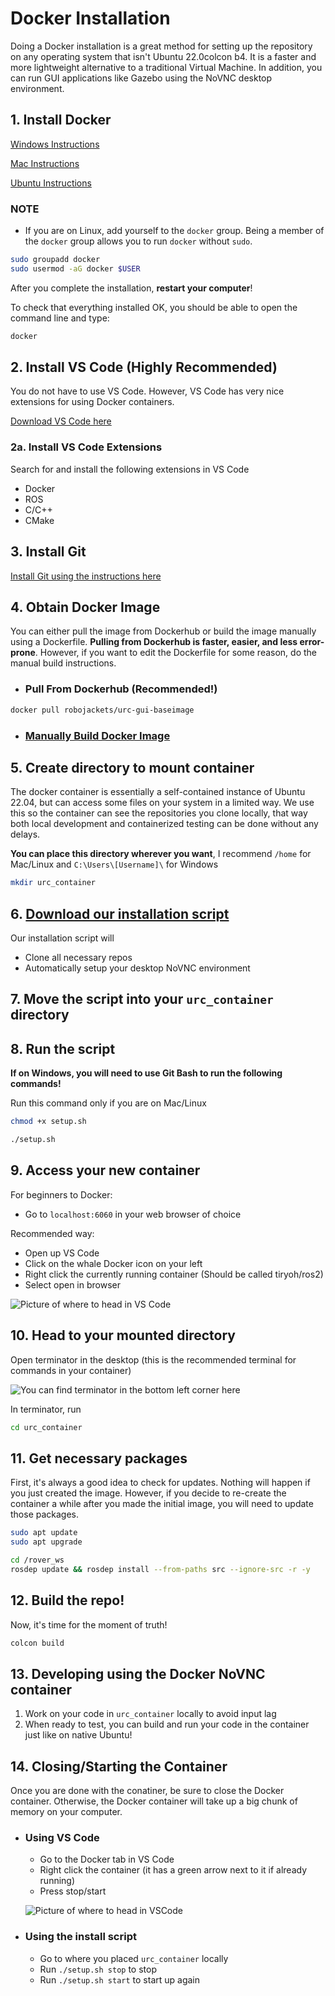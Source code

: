# Docker Installation

Doing a Docker installation is a great method for setting up the repository on any operating system
that isn't Ubuntu 22.0colcon b4. It is a faster and more lightweight alternative to a traditional Virtual Machine.
In addition, you can run GUI applications like Gazebo using the NoVNC desktop environment.

## 1. Install Docker

[Windows Instructions](https://docs.docker.com/desktop/windows/install/)

[Mac Instructions](https://docs.docker.com/desktop/mac/install/)

[Ubuntu Instructions](https://docs.docker.com/engine/install/ubuntu/)

### NOTE
* If you are on Linux, add yourself to the `docker` group. Being a member of the `docker` group allows you to run `docker` without `sudo`.
```bash
sudo groupadd docker
sudo usermod -aG docker $USER
```

After you complete the installation, **restart your computer**!

To check that everything installed OK, you should be able to open the command line and type:
```bash
docker
```

## 2. Install VS Code (Highly Recommended)

You do not have to use VS Code. However, VS Code has very nice extensions for using Docker containers.

[Download VS Code here](https://code.visualstudio.com/Download)

### 2a. Install VS Code Extensions

Search for and install the following extensions in VS Code

* Docker
* ROS
* C/C++
* CMake

## 3. Install Git

[Install Git using the instructions here](https://git-scm.com/book/en/v2/Getting-Started-Installing-Git)

## 4. Obtain Docker Image

You can either pull the image from Dockerhub or build the image manually using a Dockerfile. 
**Pulling from Dockerhub is faster, easier, and less error-prone**. However, if you want to 
edit the Dockerfile for some reason, do the manual build instructions.

-   ### Pull From Dockerhub (Recommended!)

```bash
docker pull robojackets/urc-gui-baseimage
```

-   ### [Manually Build Docker Image](manual_docker_image.md)

## 5. Create directory to mount container

The docker container is essentially a self-contained instance of Ubuntu 22.04, but can access some files on your system in a limited way. We use this so the container can see the repositories you clone locally, that way both local development and containerized testing can be done without any delays.

**You can place this directory wherever you want**, I recommend `/home` for Mac/Linux and `C:\Users\[Username]\` for Windows

```bash
mkdir urc_container
```

## 6. [Download our installation script](../../setup.sh)

Our installation script will
- Clone all necessary repos
- Automatically setup your desktop NoVNC environment

## 7. Move the script into your `urc_container` directory

## 8. Run the script

**If on Windows, you will need to use Git Bash to run the following commands!**

Run this command only if you are on Mac/Linux
```bash
chmod +x setup.sh
```

```bash
./setup.sh
```

## 9. Access your new container

For beginners to Docker:
- Go to `localhost:6060` in your web browser of choice

Recommended way:
- Open up VS Code
- Click on the whale Docker icon on your left
- Right click the currently running container (Should be called tiryoh/ros2)
- Select open in browser

![Picture of where to head in VS Code](../pictures/docker_tab.png)

## 10. Head to your mounted directory

Open terminator in the desktop (this is the recommended terminal for commands in your container)

![You can find terminator in the bottom left corner here](../pictures/terminator_location.png)

In terminator, run
```bash
cd urc_container
```

## 11. Get necessary packages

First, it's always a good idea to check for updates. Nothing will happen if you just created the image. However, if you decide to re-create the container a while after you made the initial image, you will need to update those packages.

```bash
sudo apt update
sudo apt upgrade
```
```bash
cd /rover_ws
rosdep update && rosdep install --from-paths src --ignore-src -r -y
```

## 12. Build the repo!

Now, it's time for the moment of truth!

``` bash
colcon build
```

## 13. Developing using the Docker NoVNC container

1. Work on your code in `urc_container` locally to avoid input lag
2. When ready to test, you can build and run your code in the container just like on native Ubuntu!

## 14. Closing/Starting the Container

Once you are done with the conatiner, be sure to close the Docker container. Otherwise, the 
Docker container will take up a big chunk of memory on your computer.

-   ### Using VS Code

    - Go to the Docker tab in VS Code
    - Right click the container (it has a green arrow next to it if already running)
    - Press stop/start

    ![Picture of where to head in VSCode](../pictures/docker_tab.png)

-   ### Using the install script

    - Go to where you placed `urc_container` locally
    - Run `./setup.sh stop` to stop
    - Run `./setup.sh start` to start up again